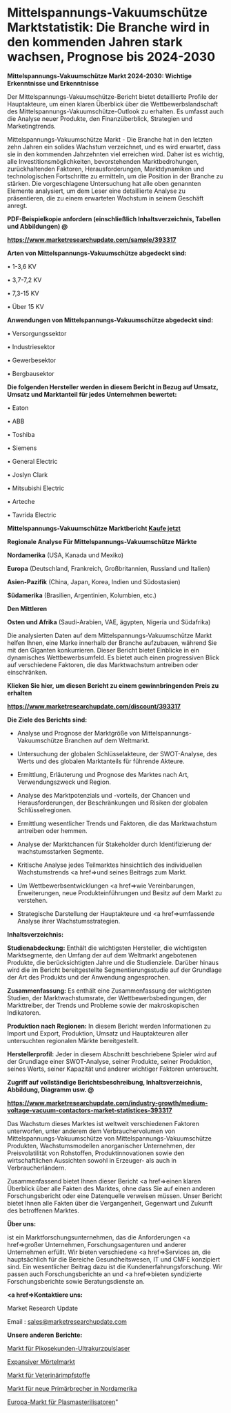 # Mittelspannungs-Vakuumschütze Marktstatistik: Die Branche wird in den kommenden Jahren stark wachsen, Prognose bis 2024-2030

<strong>Mittelspannungs-Vakuumschütze Markt 2024-2030: Wichtige Erkenntnisse und Erkenntnisse</strong>

Der Mittelspannungs-Vakuumschütze-Bericht bietet detaillierte Profile der Hauptakteure, um einen klaren Überblick über die Wettbewerbslandschaft des Mittelspannungs-Vakuumschütze-Outlook zu erhalten. Es umfasst auch die Analyse neuer Produkte, den Finanzüberblick, Strategien und Marketingtrends.

Mittelspannungs-Vakuumschütze Markt - Die Branche hat in den letzten zehn Jahren ein solides Wachstum verzeichnet, und es wird erwartet, dass sie in den kommenden Jahrzehnten viel erreichen wird. Daher ist es wichtig, alle Investitionsmöglichkeiten, bevorstehenden Marktbedrohungen, zurückhaltenden Faktoren, Herausforderungen, Marktdynamiken und technologischen Fortschritte zu ermitteln, um die Position in der Branche zu stärken. Die vorgeschlagene Untersuchung hat alle oben genannten Elemente analysiert, um dem Leser eine detaillierte Analyse zu präsentieren, die zu einem erwarteten Wachstum in seinem Geschäft anregt.



<strong><b>PDF-Beispielkopie anfordern (einschließlich Inhaltsverzeichnis, Tabellen und Abbildungen) @ </b></strong>

<strong><a href=https://www.marketresearchupdate.com/sample/393317>

<strong>https://www.marketresearchupdate.com/sample/393317</u></a></strong></strong>



<strong>Arten von Mittelspannungs-Vakuumschütze abgedeckt sind:</strong>

• 1-3,6 KV

• 3,7-7,2 KV

• 7,3-15 KV

• Über 15 KV



<strong>Anwendungen von Mittelspannungs-Vakuumschütze abgedeckt sind:</strong>

• Versorgungssektor

• Industriesektor

• Gewerbesektor

• Bergbausektor



<strong>Die folgenden Hersteller werden in diesem Bericht in Bezug auf Umsatz, Umsatz und Marktanteil für jedes Unternehmen bewertet:</strong>

• Eaton

• ABB

• Toshiba

• Siemens

• General Electric

• Joslyn Clark

• Mitsubishi Electric

• Arteche

• Tavrida Electric



<strong>Mittelspannungs-Vakuumschütze Marktbericht <a href=https://www.marketresearchupdate.com/buynow/393317>Kaufe jetzt</a></strong>



<strong>Regionale Analyse Für Mittelspannungs-Vakuumschütze Märkte</strong>



<strong>Nordamerika</strong> (USA, Kanada und Mexiko)



<strong>Europa</strong> (Deutschland, Frankreich, Großbritannien, Russland und Italien)



<strong>Asien-Pazifik</strong> (China, Japan, Korea, Indien und Südostasien)



<strong>Südamerika</strong> (Brasilien, Argentinien, Kolumbien, etc.)



<strong>Den Mittleren</strong> 

<strong>Osten und Afrika</strong> (Saudi-Arabien, VAE, ägypten, Nigeria und Südafrika)

Die analysierten Daten auf dem Mittelspannungs-Vakuumschütze Markt helfen Ihnen, eine Marke innerhalb der Branche aufzubauen, während Sie mit den Giganten konkurrieren. Dieser Bericht bietet Einblicke in ein dynamisches Wettbewerbsumfeld. Es bietet auch einen progressiven Blick auf verschiedene Faktoren, die das Marktwachstum antreiben oder einschränken.



<strong>Klicken Sie hier, um diesen Bericht zu einem gewinnbringenden Preis zu erhalten
</strong>

<strong><a href=https://www.marketresearchupdate.com/discount/393317>https://www.marketresearchupdate.com/discount/393317</b></u></strong></a>



<strong>Die Ziele des Berichts sind:</strong>

- Analyse und Prognose der Marktgröße von Mittelspannungs-Vakuumschütze Branchen auf dem Weltmarkt.

- Untersuchung der globalen Schlüsselakteure, der SWOT-Analyse, des Werts und des globalen Marktanteils für führende Akteure.

- Ermittlung, Erläuterung und Prognose des Marktes nach Art, Verwendungszweck und Region.

- Analyse des Marktpotenzials und -vorteils, der Chancen und Herausforderungen, der Beschränkungen und Risiken der globalen Schlüsselregionen.

- Ermittlung wesentlicher Trends und Faktoren, die das Marktwachstum antreiben oder hemmen.

- Analyse der Marktchancen für Stakeholder durch Identifizierung der wachstumsstarken Segmente.

- Kritische Analyse jedes Teilmarktes hinsichtlich des individuellen Wachstumstrends <a href=>und</a> seines Beitrags zum Markt.

- Um Wettbewerbsentwicklungen <a href=>wie</a> Vereinbarungen, Erweiterungen, neue Produkteinführungen und Besitz auf dem Markt zu verstehen.

- Strategische Darstellung der Hauptakteure und <a href=>umfas</a>sende Analyse ihrer Wachstumsstrategien.



<strong>Inhaltsverzeichnis:</strong>



<strong>Studienabdeckung:</strong> Enthält die wichtigsten Hersteller, die wichtigsten Marktsegmente, den Umfang der auf dem Weltmarkt angebotenen Produkte, die berücksichtigten Jahre und die Studienziele. Darüber hinaus wird die im Bericht bereitgestellte Segmentierungsstudie auf der Grundlage der Art des Produkts und der Anwendung angesprochen.



<strong>Zusammenfassung:</strong> Es enthält eine Zusammenfassung der wichtigsten Studien, der Marktwachstumsrate, der Wettbewerbsbedingungen, der Markttreiber, der Trends und Probleme sowie der makroskopischen Indikatoren.



<strong>Produktion nach Regionen:</strong> In diesem Bericht werden Informationen zu Import und Export, Produktion, Umsatz und Hauptakteuren aller untersuchten regionalen Märkte bereitgestellt.



<strong>Herstellerprofil:</strong> Jeder in diesem Abschnitt beschriebene Spieler wird auf der Grundlage einer SWOT-Analyse, seiner Produkte, seiner Produktion, seines Werts, seiner Kapazität und anderer wichtiger Faktoren untersucht.



<strong><b>Zugriff auf vollständige Berichtsbeschreibung, Inhaltsverzeichnis, Abbildung, Diagramm usw. @ </b></strong>

<strong><a href=https://www.marketresearchupdate.com/industry-growth/medium-voltage-vacuum-contactors-market-statistices-393317>https://www.marketresearchupdate.com/industry-growth/medium-voltage-vacuum-contactors-market-statistices-393317</a></strong>

Das Wachstum dieses Marktes ist weltweit verschiedenen Faktoren unterworfen, unter anderem dem Verbrauchervolumen von Mittelspannungs-Vakuumschütze von Mittelspannungs-Vakuumschütze Produkten, Wachstumsmodellen anorganischer Unternehmen, der Preisvolatilität von Rohstoffen, Produktinnovationen sowie den wirtschaftlichen Aussichten sowohl in Erzeuger- als auch in Verbraucherländern.

Zusammenfassend bietet Ihnen dieser Bericht <a href=>einen</a> klaren Überblick über alle Fakten des Marktes, ohne dass Sie auf einen anderen Forschungsbericht oder eine Datenquelle verweisen müssen. Unser Bericht bietet Ihnen alle Fakten über die Vergangenheit, Gegenwart und Zukunft des betroffenen Marktes.



<strong>Über uns:</strong>

 ist ein Marktforschungsunternehmen, das die Anforderungen <a href=>großer</a> Unternehmen, Forschungsagenturen und anderer Unternehmen erfüllt. Wir bieten verschiedene <a href=>Services</a> an, die hauptsächlich für die Bereiche Gesundheitswesen, IT und CMFE konzipiert sind. Ein wesentlicher Beitrag dazu ist die Kundenerfahrungsforschung. Wir passen auch Forschungsberichte an und <a href=>bieten</a> syndizierte Forschungsberichte sowie Beratungsdienste an.



<strong><a href=>Kontaktiere uns:</a></strong>

Market Research Update

Email : sales@marketresearchupdate.com



<strong>Unsere anderen Berichte:</strong>

<a href=https://www.linkedin.com/pulse/picosecond-ultrafast-laser-market-size>Markt für Pikosekunden-Ultrakurzpulslaser</a>

<a href=https://www.linkedin.com/pulse/expansive-mortar-market-size-share-outlook-growth>Expansiver Mörtelmarkt</a>

<a href=https://www.linkedin.com/pulse/veterinary-vaccines-market-analysis-segment-region>Markt für Veterinärimpfstoffe</a>

<a href=https://www.linkedin.com/pulse/north-america-new-primary-crushers-market-current>Markt für neue Primärbrecher in Nordamerika</a>

<a href=https://www.linkedin.com/pulse/europe-plasma-sterilizer-market-2030-future-demand-analysis>Europa-Markt für Plasmasterilisatoren</a>"
